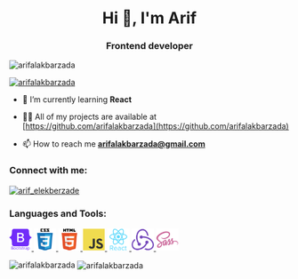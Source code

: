 <h1 align="center">Hi 👋, I'm Arif</h1>
<h3 align="center">Frontend developer</h3>

<p align="left"> <img src="https://komarev.com/ghpvc/?username=arifalakbarzada&label=Profile%20views&color=0e75b6&style=flat" alt="arifalakbarzada" /> </p>

<p align="left"> <a href="https://github.com/ryo-ma/github-profile-trophy"><img src="https://github-profile-trophy.vercel.app/?username=arifalakbarzada" alt="arifalakbarzada" /></a> </p>

- 🌱 I’m currently learning **React**

- 👨‍💻 All of my projects are available at [https://github.com/arifalakbarzada](https://github.com/arifalakbarzada)

- 📫 How to reach me **arifalakbarzada@gmail.com**

<h3 align="left">Connect with me:</h3>
<p align="left">
<a href="https://instagram.com/arif_elekberzade" target="blank"><img align="center" src="https://raw.githubusercontent.com/rahuldkjain/github-profile-readme-generator/master/src/images/icons/Social/instagram.svg" alt="arif_elekberzade" height="30" width="40" /></a>
</p>

<h3 align="left">Languages and Tools:</h3>
<p align="left"> <a href="https://getbootstrap.com" target="_blank" rel="noreferrer"> <img src="https://raw.githubusercontent.com/devicons/devicon/master/icons/bootstrap/bootstrap-plain-wordmark.svg" alt="bootstrap" width="40" height="40"/> </a> <a href="https://www.w3schools.com/css/" target="_blank" rel="noreferrer"> <img src="https://raw.githubusercontent.com/devicons/devicon/master/icons/css3/css3-original-wordmark.svg" alt="css3" width="40" height="40"/> </a> <a href="https://www.w3.org/html/" target="_blank" rel="noreferrer"> <img src="https://raw.githubusercontent.com/devicons/devicon/master/icons/html5/html5-original-wordmark.svg" alt="html5" width="40" height="40"/> </a> <a href="https://developer.mozilla.org/en-US/docs/Web/JavaScript" target="_blank" rel="noreferrer"> <img src="https://raw.githubusercontent.com/devicons/devicon/master/icons/javascript/javascript-original.svg" alt="javascript" width="40" height="40"/> </a> <a href="https://reactjs.org/" target="_blank" rel="noreferrer"> <img src="https://raw.githubusercontent.com/devicons/devicon/master/icons/react/react-original-wordmark.svg" alt="react" width="40" height="40"/> </a> <a href="https://redux.js.org" target="_blank" rel="noreferrer"> <img src="https://raw.githubusercontent.com/devicons/devicon/master/icons/redux/redux-original.svg" alt="redux" width="40" height="40"/> </a> <a href="https://sass-lang.com" target="_blank" rel="noreferrer"> <img src="https://raw.githubusercontent.com/devicons/devicon/master/icons/sass/sass-original.svg" alt="sass" width="40" height="40"/> </a> </p>

<p><img align="left" src="https://github-readme-stats.vercel.app/api/top-langs?username=arifalakbarzada&show_icons=true&locale=en&layout=compact" alt="arifalakbarzada" /></p>

<p>&nbsp;<img align="center" src="https://github-readme-stats.vercel.app/api?username=arifalakbarzada&show_icons=true&locale=en" alt="arifalakbarzada" /></p>
